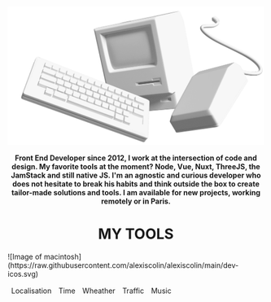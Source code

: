 ![Image of macintosh](https://raw.githubusercontent.com/alexiscolin/alexiscolin/main/cover-alexiscolin.png)
<p align="center" padding="100px"><strong>Front End Developer since 2012, I work at the intersection of code and design. My favorite tools at the moment? Node, Vue, Nuxt, ThreeJS, the JamStack and still native JS. I'm an agnostic and curious developer who does not hesitate to break his habits and think outside the box to create tailor-made solutions and tools. I am available for new projects, working remotely or in Paris.</strong></p>

<h1 align="center">MY TOOLS</h1>
![Image of macintosh](https://raw.githubusercontent.com/alexiscolin/alexiscolin/main/dev-icos.svg)

<table align="center">
<thead>
  <tr>
    <td>Localisation</td>
    <td>Time</td>
    <td>Wheather</td>
    <td>Traffic</td>
    <td>Music</td>
  </tr>
</thead>
</table>
<!--
**alexiscolin/alexiscolin** is a ✨ _special_ ✨ repository because its `README.md` (this file) appears on your GitHub profile.

Here are some ideas to get you started:

- 🔭 I’m currently working on ...
- 🌱 I’m currently learning ...
- 👯 I’m looking to collaborate on ...
- 🤔 I’m looking for help with ...
- 💬 Ask me about ...
- 📫 How to reach me: ...
- 😄 Pronouns: ...
- ⚡ Fun fact: ...
-->
